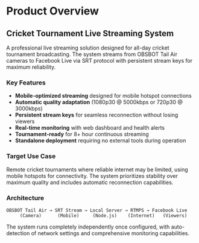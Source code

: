 # Product Overview

## Cricket Tournament Live Streaming System

A professional live streaming solution designed for all-day cricket tournament broadcasting. The system streams from OBSBOT Tail Air cameras to Facebook Live via SRT protocol with persistent stream keys for maximum reliability.

### Key Features

- **Mobile-optimized streaming** designed for mobile hotspot connections
- **Automatic quality adaptation** (1080p30 @ 5000kbps or 720p30 @ 3000kbps)
- **Persistent stream keys** for seamless reconnection without losing viewers
- **Real-time monitoring** with web dashboard and health alerts
- **Tournament-ready** for 8+ hour continuous streaming
- **Standalone deployment** requiring no external tools during operation

### Target Use Case

Remote cricket tournaments where reliable internet may be limited, using mobile hotspots for connectivity. The system prioritizes stability over maximum quality and includes automatic reconnection capabilities.

### Architecture

```
OBSBOT Tail Air → SRT Stream → Local Server → RTMPS → Facebook Live
     (Camera)      (Mobile)     (Node.js)    (Internet)   (Viewers)
```

The system runs completely independently once configured, with auto-detection of network settings and comprehensive monitoring capabilities.